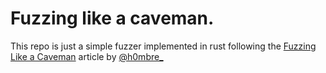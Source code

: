 # Fuzzing like a caveman.
This repo is just a simple fuzzer implemented in rust following the [Fuzzing Like a Caveman](https://h0mbre.github.io/Fuzzing-Like-A-Caveman/#) article by [@h0mbre_](https://twitter.com/h0mbre_)